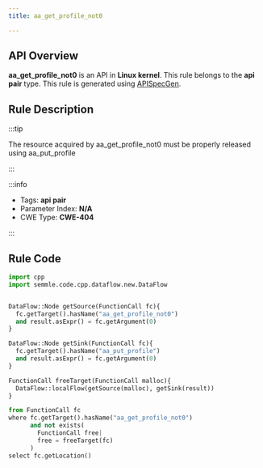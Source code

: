 ```yaml
---
title: aa_get_profile_not0

---
```



## API Overview
**aa_get_profile_not0** is an API in **Linux kernel**. This rule belongs to the **api pair** type. This rule is generated using [APISpecGen](../../tools/APISpecGen).
## Rule Description

:::tip

The resource acquired by aa_get_profile_not0 must be properly released using aa_put_profile

:::

:::info

- Tags: **api pair**
- Parameter Index: **N/A**
- CWE Type: **CWE-404**

:::

## Rule Code
```python
import cpp
import semmle.code.cpp.dataflow.new.DataFlow


DataFlow::Node getSource(FunctionCall fc){
  fc.getTarget().hasName("aa_get_profile_not0")
  and result.asExpr() = fc.getArgument(0)
}

DataFlow::Node getSink(FunctionCall fc){
  fc.getTarget().hasName("aa_put_profile")
  and result.asExpr() = fc.getArgument(0)
}

FunctionCall freeTarget(FunctionCall malloc){
  DataFlow::localFlow(getSource(malloc), getSink(result))
}

from FunctionCall fc
where fc.getTarget().hasName("aa_get_profile_not0")
      and not exists(
        FunctionCall free| 
        free = freeTarget(fc)
      )
select fc.getLocation()

    
```